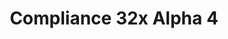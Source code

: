 ---
layout: post
title: Compliance 32x Alpha 4
permalink: /compliance32x/A4
comments: true
comments-id: 1.16.4-32x-Alpha-4
header-img: https://database.compliancepack.net/images/website/posts/32x/A4.jpg

long_text: As we're approaching Christmas and the end of the year, we've decided to give you beautiful people an early present! In Alpha 4 we've overhauled all regular logs, added missing ores and more. We hope you're going to like this last update before Christmas! <br><br> <strong>DISCLAIMER:</strong> As indicated by the Alpha tag, this version is very work-in-progress, and as such contains some placeholder textures. It is not the final look of the pack; many textures will have to be edited to match the general stylistic direction of the pack. <br><br> Stay tuned for future updates!

main_changelog: changelogs/compliance32

download:
  - Java - 1.16.4 (GitHub):
    - https://github.com/Compliance-Resource-Pack/Resource-Pack-32x/releases/download/alpha-4/Compliance-32x-Alpha-4.zip

---